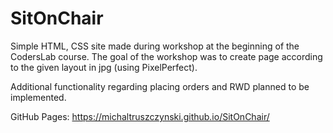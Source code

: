 # SitOnChair

Simple HTML, CSS site made during workshop at the beginning of the CodersLab course.
The goal of the workshop was to create page according to the given layout in jpg (using PixelPerfect).

Additional functionality regarding placing orders and RWD planned to be implemented.

GitHub Pages: https://michaltruszczynski.github.io/SitOnChair/
